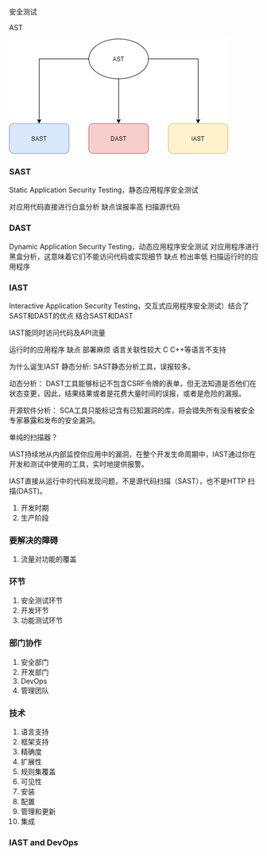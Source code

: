 
安全测试

AST

![测试](img/ast.png)
### SAST
Static Application Security Testing，静态应用程序安全测试

对应用代码直接进行白盒分析
缺点误报率高
扫描源代码

### DAST
Dynamic Application Security Testing，动态应用程序安全测试
对应用程序进行黑盒分析，这意味着它们不能访问代码或实现细节
缺点 检出率低
扫描运行时的应用程序


### IAST
Interactive Application Security Testing，交互式应用程序安全测试）结合了SAST和DAST的优点
结合SAST和DAST

IAST能同时访问代码及API流量

运行时的应用程序
缺点 部署麻烦  语言关联性较大   C C++等语言不支持





为什么诞生IAST
静态分析:
SAST静态分析工具，误报较多。

动态分析：
DAST工具能够标记不包含CSRF令牌的表单，但无法知道是否他们在状态变更，因此，结果结果或者是花费大量时间的误报，或者是危险的漏报。

开源软件分析：
SCA工具只能标记含有已知漏洞的库，将会错失所有没有被安全专家暴露和发布的安全漏洞。





单纯的扫描器？

IAST持续地从内部监控你应用中的漏洞，在整个开发生命周期中，IAST通过你在开发和测试中使用的工具，实时地提供报警。

IAST直接从运行中的代码发现问题，不是源代码扫描（SAST），也不是HTTP 扫描(DAST)。



1. 开发时期
2. 生产阶段
 

### 要解决的障碍
1. 流量对功能的覆盖



### 环节
1. 安全测试环节
2. 开发环节
3. 功能测试环节


### 部门协作

1. 安全部门
2. 开发部门
3. DevOps
4. 管理团队

### 技术

1. 语言支持
2. 框架支持
3. 精确度
4. 扩展性
5. 规则集覆盖
6. 可见性
7. 安装
8. 配置
9. 管理和更新
10. 集成

### IAST and DevOps

